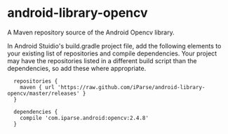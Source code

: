 # android-library-opencv

A Maven repository source of the Android Opencv library.

In Android Stuidio's build.gradle project file, add the following elements to your existing list of repositories and compile dependencies. Your project may have the repositories listed in a different build script than the dependencies, so add these where appropriate.

```
  repositories {
    maven { url 'https://raw.github.com/iParse/android-library-opencv/master/releases' }
  }
  
  dependencies {
    compile 'com.iparse.android:opencv:2.4.8'
  }
```
